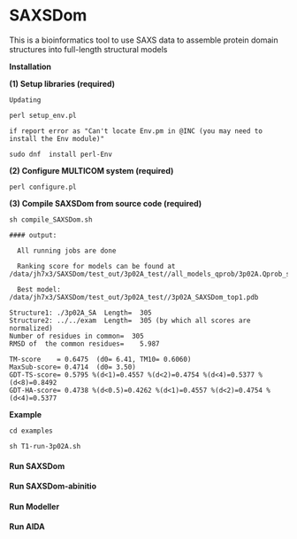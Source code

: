 # SAXSDom
This is a bioinformatics tool to use SAXS data to assemble protein domain structures into full-length structural models


**Installation**

**(1) Setup libraries (required)**

```
Updating

perl setup_env.pl

if report error as "Can't locate Env.pm in @INC (you may need to install the Env module)"

sudo dnf  install perl-Env
```
**(2) Configure MULTICOM system (required)**
```
perl configure.pl
```


**(3) Compile SAXSDom from source code (required)**
```
sh compile_SAXSDom.sh

#### output:

  All running jobs are done

  Ranking score for models can be found at /data/jh7x3/SAXSDom/test_out/3p02A_test//all_models_qprob/3p02A.Qprob_score

  Best model: /data/jh7x3/SAXSDom/test_out/3p02A_test//3p02A_SAXSDom_top1.pdb

Structure1: ./3p02A_SA  Length=  305
Structure2: ../../exam  Length=  305 (by which all scores are normalized)
Number of residues in common=  305
RMSD of  the common residues=    5.987

TM-score    = 0.6475  (d0= 6.41, TM10= 0.6060)
MaxSub-score= 0.4714  (d0= 3.50)
GDT-TS-score= 0.5795 %(d<1)=0.4557 %(d<2)=0.4754 %(d<4)=0.5377 %(d<8)=0.8492
GDT-HA-score= 0.4738 %(d<0.5)=0.4262 %(d<1)=0.4557 %(d<2)=0.4754 %(d<4)=0.5377
```

**Example**
```
cd examples

sh T1-run-3p02A.sh
```



<h4> Run SAXSDom </h4>

<h4> Run SAXSDom-abinitio </h4>

<h4> Run Modeller </h4>

<h4> Run AIDA </h4>
